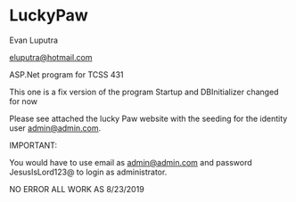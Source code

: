# LuckyPaw
Evan Luputra

eluputra@hotmail.com

ASP.Net program for TCSS 431

This one is a fix version of the program Startup and DBInitializer changed for now 

Please see attached the lucky Paw website with the seeding for the identity user admin@admin.com.

IMPORTANT: 

You would have to use email as admin@admin.com and password JesusIsLord123@ to login as administrator.

NO ERROR 
ALL WORK AS 8/23/2019
